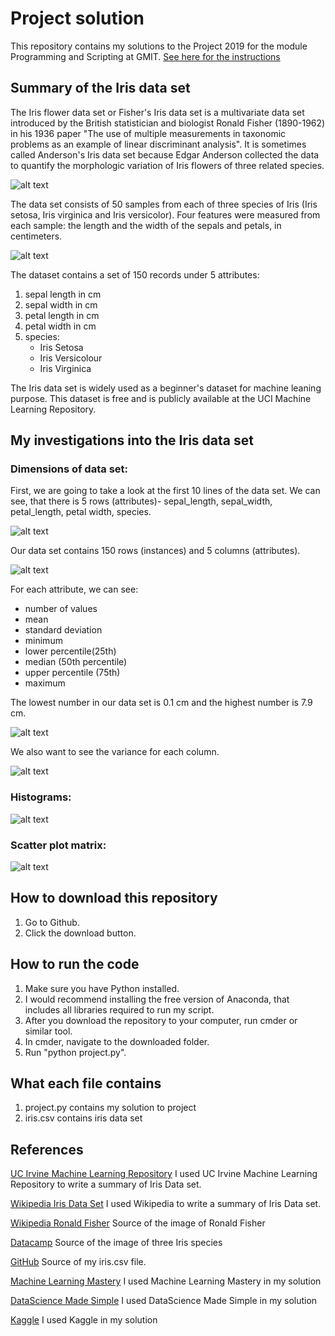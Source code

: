 # Project solution

This repository contains my solutions to the Project 2019 for the module Programming and Scripting at GMIT.
[See here for the instructions](https://github.com/ianmcloughlin/project-pands/raw/master/project.pdf)

## Summary of the Iris data set
The Iris flower data set or Fisher's Iris data set is a multivariate data set introduced by the British statistician and biologist Ronald Fisher (1890-1962) in his 1936 paper "The use of multiple measurements in taxonomic problems as an example of linear discriminant analysis". It is sometimes called Anderson's Iris data set because Edgar Anderson collected the data to quantify the morphologic variation of Iris flowers of three related species. 

![alt text](https://upload.wikimedia.org/wikipedia/commons/thumb/a/aa/Youngronaldfisher2.JPG/220px-Youngronaldfisher2.JPG "Ronald Fisher in 1913")

The data set consists of 50 samples from each of three species of Iris (Iris setosa, Iris virginica and Iris versicolor). Four features were measured from each sample: the length and the width of the sepals and petals, in centimeters.

![alt text](https://s3.amazonaws.com/assets.datacamp.com/blog_assets/Machine+Learning+R/iris-machinelearning.png "Iris species")

The dataset contains a set of 150 records under 5 attributes:
1. sepal length in cm
2. sepal width in cm
3. petal length in cm
4. petal width in cm
5. species:
   * Iris Setosa
   * Iris Versicolour
   * Iris Virginica

The Iris data set is widely used as a beginner's dataset for machine leaning purpose. This dataset is free and is publicly available at the UCI Machine Learning Repository.

## My investigations into the Iris data set

### Dimensions of data set:

First, we are going to take a look at the first 10 lines of the data set. We can see, that there is 5 rows (attributes)- sepal_length, sepal_width, petal_length, petal width, species.

![alt text](https://user-images.githubusercontent.com/47215445/56868638-d946b980-69ec-11e9-926d-4bf1048dbb2d.jpg "First ten lines of data set")

Our data set contains 150 rows (instances) and 5 columns (attributes).

![alt text](https://user-images.githubusercontent.com/47215445/56868640-d9df5000-69ec-11e9-8e0f-41c8e3101d1a.jpg "Number or rows and columns")

For each attribute, we can see: 
* number of values
* mean
* standard deviation
* minimum
* lower percentile(25th)
* median (50th percentile)
* upper percentile (75th)
* maximum

The lowest number in our data set is 0.1 cm and the highest number is 7.9 cm.

![alt text](https://user-images.githubusercontent.com/47215445/56868641-d9df5000-69ec-11e9-8b87-fd573ec62ebb.jpg "Statistical summary")

We also want to see the variance for each column.

![alt text](https://user-images.githubusercontent.com/47215445/56868642-d9df5000-69ec-11e9-9d1d-d95a5dd55d3d.jpg "Variance")

### Histograms:

![alt text](https://user-images.githubusercontent.com/47215445/56849791-1e85c100-68f1-11e9-8615-3ec16c9305f3.jpg "Histograms")

### Scatter plot matrix:

![alt text](https://user-images.githubusercontent.com/47215445/56854379-78a47780-692d-11e9-8e1f-1099178f1a6f.jpg "Scatter plot matrix")

## How to download this repository

1. Go to Github.
2. Click the download button.

## How to run the code

1. Make sure you have Python installed.
2. I would recommend installing the free version of Anaconda, that includes all libraries required to run my script.
3. After you download the repository to your computer, run cmder or similar tool.
4. In cmder, navigate to the downloaded folder.
5. Run "python project.py".

## What each file contains

1. project.py contains my solution to project
2. iris.csv contains iris data set

## References
[UC Irvine Machine Learning Repository](http://archive.ics.uci.edu/ml/datasets/Iris) I used UC Irvine Machine Learning Repository to write a summary of Iris Data set.

[Wikipedia Iris Data Set](https://en.wikipedia.org/wiki/Iris_flower_data_set) I used Wikipedia to write a summary of Iris Data set.

[Wikipedia Ronald Fisher](https://en.wikipedia.org/wiki/Ronald_Fisher) Source of the image of Ronald Fisher

[Datacamp](https://www.datacamp.com/community/tutorials/machine-learning-in-r) Source of the image of three Iris species

[GitHub](https://gist.github.com/curran/a08a1080b88344b0c8a7) Source of my iris.csv file.

[Machine Learning Mastery](https://machinelearningmastery.com/machine-learning-in-python-step-by-step/) I used Machine Learning Mastery in my solution

[DataScience Made Simple](http://www.datasciencemadesimple.com/variance-function-python-pandas-dataframe-row-column-wise-variance/) I used DataScience Made Simple in my solution

[Kaggle](https://www.kaggle.com/gopaltirupur/iris-data-analysis-and-machine-learning-python) I used Kaggle in my solution